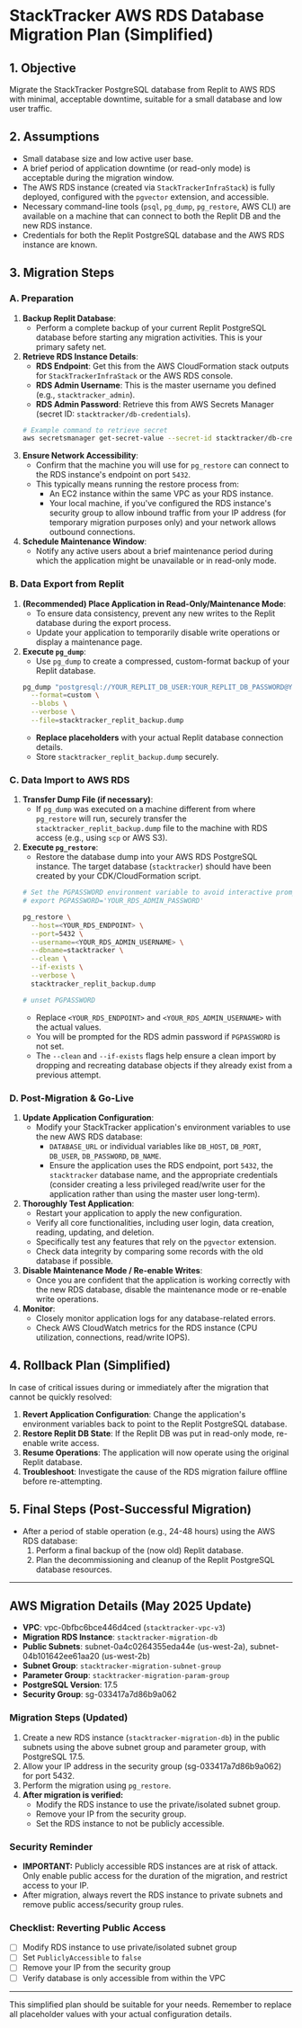 # StackTracker AWS RDS Database Migration Plan (Simplified)

## 1. Objective
Migrate the StackTracker PostgreSQL database from Replit to AWS RDS with minimal, acceptable downtime, suitable for a small database and low user traffic.

## 2. Assumptions
*   Small database size and low active user base.
*   A brief period of application downtime (or read-only mode) is acceptable during the migration window.
*   The AWS RDS instance (created via `StackTrackerInfraStack`) is fully deployed, configured with the `pgvector` extension, and accessible.
*   Necessary command-line tools (`psql`, `pg_dump`, `pg_restore`, AWS CLI) are available on a machine that can connect to both the Replit DB and the new RDS instance.
*   Credentials for both the Replit PostgreSQL database and the AWS RDS instance are known.

## 3. Migration Steps

### A. Preparation
1.  **Backup Replit Database**:
    *   Perform a complete backup of your current Replit PostgreSQL database before starting any migration activities. This is your primary safety net.
2.  **Retrieve RDS Instance Details**:
    *   **RDS Endpoint**: Get this from the AWS CloudFormation stack outputs for `StackTrackerInfraStack` or the AWS RDS console.
    *   **RDS Admin Username**: This is the master username you defined (e.g., `stacktracker_admin`).
    *   **RDS Admin Password**: Retrieve this from AWS Secrets Manager (secret ID: `stacktracker/db-credentials`).
    ```bash
    # Example command to retrieve secret
    aws secretsmanager get-secret-value --secret-id stacktracker/db-credentials --query SecretString --output text
    ```
3.  **Ensure Network Accessibility**:
    *   Confirm that the machine you will use for `pg_restore` can connect to the RDS instance's endpoint on port `5432`.
    *   This typically means running the restore process from:
        *   An EC2 instance within the same VPC as your RDS instance.
        *   Your local machine, if you've configured the RDS instance's security group to allow inbound traffic from your IP address (for temporary migration purposes only) and your network allows outbound connections.
4.  **Schedule Maintenance Window**:
    *   Notify any active users about a brief maintenance period during which the application might be unavailable or in read-only mode.

### B. Data Export from Replit
1.  **(Recommended) Place Application in Read-Only/Maintenance Mode**:
    *   To ensure data consistency, prevent any new writes to the Replit database during the export process.
    *   Update your application to temporarily disable write operations or display a maintenance page.
2.  **Execute `pg_dump`**:
    *   Use `pg_dump` to create a compressed, custom-format backup of your Replit database.
    ```bash
    pg_dump "postgresql://YOUR_REPLIT_DB_USER:YOUR_REPLIT_DB_PASSWORD@YOUR_REPLIT_DB_HOST:YOUR_REPLIT_DB_PORT/YOUR_REPLIT_DB_NAME" \
      --format=custom \
      --blobs \
      --verbose \
      --file=stacktracker_replit_backup.dump
    ```
    *   **Replace placeholders** with your actual Replit database connection details.
    *   Store `stacktracker_replit_backup.dump` securely.

### C. Data Import to AWS RDS
1.  **Transfer Dump File (if necessary)**:
    *   If `pg_dump` was executed on a machine different from where `pg_restore` will run, securely transfer the `stacktracker_replit_backup.dump` file to the machine with RDS access (e.g., using `scp` or AWS S3).
2.  **Execute `pg_restore`**:
    *   Restore the database dump into your AWS RDS PostgreSQL instance. The target database (`stacktracker`) should have been created by your CDK/CloudFormation script.
    ```bash
    # Set the PGPASSWORD environment variable to avoid interactive prompt if preferred
    # export PGPASSWORD='YOUR_RDS_ADMIN_PASSWORD'
    
    pg_restore \
      --host=<YOUR_RDS_ENDPOINT> \
      --port=5432 \
      --username=<YOUR_RDS_ADMIN_USERNAME> \
      --dbname=stacktracker \
      --clean \
      --if-exists \
      --verbose \
      stacktracker_replit_backup.dump
    
    # unset PGPASSWORD
    ```
    *   Replace `<YOUR_RDS_ENDPOINT>` and `<YOUR_RDS_ADMIN_USERNAME>` with the actual values.
    *   You will be prompted for the RDS admin password if `PGPASSWORD` is not set.
    *   The `--clean` and `--if-exists` flags help ensure a clean import by dropping and recreating database objects if they already exist from a previous attempt.

### D. Post-Migration & Go-Live
1.  **Update Application Configuration**:
    *   Modify your StackTracker application's environment variables to use the new AWS RDS database:
        *   `DATABASE_URL` or individual variables like `DB_HOST`, `DB_PORT`, `DB_USER`, `DB_PASSWORD`, `DB_NAME`.
        *   Ensure the application uses the RDS endpoint, port `5432`, the `stacktracker` database name, and the appropriate credentials (consider creating a less privileged read/write user for the application rather than using the master user long-term).
2.  **Thoroughly Test Application**:
    *   Restart your application to apply the new configuration.
    *   Verify all core functionalities, including user login, data creation, reading, updating, and deletion.
    *   Specifically test any features that rely on the `pgvector` extension.
    *   Check data integrity by comparing some records with the old database if possible.
3.  **Disable Maintenance Mode / Re-enable Writes**:
    *   Once you are confident that the application is working correctly with the new RDS database, disable the maintenance mode or re-enable write operations.
4.  **Monitor**:
    *   Closely monitor application logs for any database-related errors.
    *   Check AWS CloudWatch metrics for the RDS instance (CPU utilization, connections, read/write IOPS).

## 4. Rollback Plan (Simplified)
In case of critical issues during or immediately after the migration that cannot be quickly resolved:
1.  **Revert Application Configuration**: Change the application's environment variables back to point to the Replit PostgreSQL database.
2.  **Restore Replit DB State**: If the Replit DB was put in read-only mode, re-enable write access.
3.  **Resume Operations**: The application will now operate using the original Replit database.
4.  **Troubleshoot**: Investigate the cause of the RDS migration failure offline before re-attempting.

## 5. Final Steps (Post-Successful Migration)
*   After a period of stable operation (e.g., 24-48 hours) using the AWS RDS database:
    1.  Perform a final backup of the (now old) Replit database.
    2.  Plan the decommissioning and cleanup of the Replit PostgreSQL database resources.

---

## AWS Migration Details (May 2025 Update)

- **VPC**: vpc-0bfbc6bce446d4ced (`stacktracker-vpc-v3`)
- **Migration RDS Instance**: `stacktracker-migration-db`
- **Public Subnets**: subnet-0a4c0264355eda44e (us-west-2a), subnet-04b101642ee61aa20 (us-west-2b)
- **Subnet Group**: `stacktracker-migration-subnet-group`
- **Parameter Group**: `stacktracker-migration-param-group`
- **PostgreSQL Version**: 17.5
- **Security Group**: sg-033417a7d86b9a062

### Migration Steps (Updated)
1. Create a new RDS instance (`stacktracker-migration-db`) in the public subnets using the above subnet group and parameter group, with PostgreSQL 17.5.
2. Allow your IP address in the security group (sg-033417a7d86b9a062) for port 5432.
3. Perform the migration using `pg_restore`.
4. **After migration is verified:**
   - Modify the RDS instance to use the private/isolated subnet group.
   - Remove your IP from the security group.
   - Set the RDS instance to not be publicly accessible.

### Security Reminder
- **IMPORTANT:** Publicly accessible RDS instances are at risk of attack. Only enable public access for the duration of the migration, and restrict access to your IP.
- After migration, always revert the RDS instance to private subnets and remove public access/security group rules.

### Checklist: Reverting Public Access
- [ ] Modify RDS instance to use private/isolated subnet group
- [ ] Set `PubliclyAccessible` to `false`
- [ ] Remove your IP from the security group
- [ ] Verify database is only accessible from within the VPC

---
This simplified plan should be suitable for your needs. Remember to replace all placeholder values with your actual configuration details. 